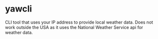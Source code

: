 # yawcli

CLI tool that uses your IP address to provide local weather data. Does not work outside the USA as it uses the National Weather Service api for weather data.
